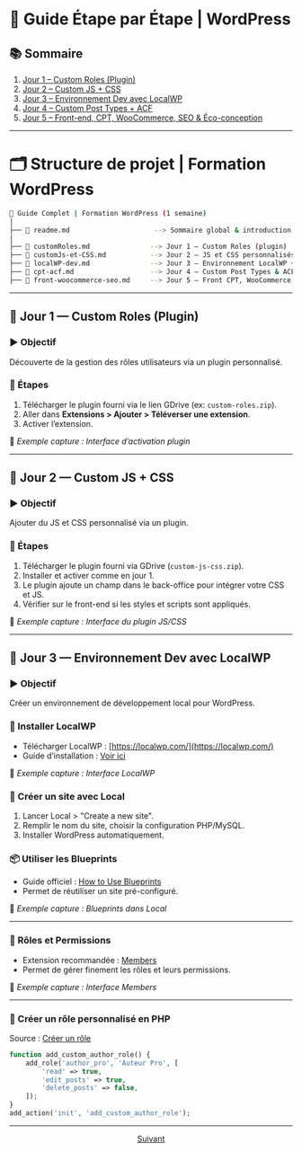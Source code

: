 # 🧩 Guide Étape par Étape | WordPress

## 📚 Sommaire

1. [Jour 1 – Custom Roles (Plugin)](customRoles.md)
2. [Jour 2 – Custom JS + CSS](customJs-et-CSS.md)
3. [Jour 3 – Environnement Dev avec LocalWP](localWP-dev.md)
4. [Jour 4 – Custom Post Types + ACF](cpt-acf.md)
5. [Jour 5 – Front-end, CPT, WooCommerce, SEO & Éco-conception](front-woocommerce-seo.md)


---


# 🗂️ Structure de projet | Formation WordPress 

```bash
📁 Guide Complet | Formation WordPress (1 semaine)
│
├── 📄 readme.md                     --> Sommaire global & introduction
│
├── 📄 customRoles.md               --> Jour 1 – Custom Roles (plugin)
├── 📄 customJs-et-CSS.md           --> Jour 2 – JS et CSS personnalisés
├── 📄 localWP-dev.md               --> Jour 3 – Environnement LocalWP + rôles
├── 📄 cpt-acf.md                   --> Jour 4 – Custom Post Types & ACF
├── 📄 front-woocommerce-seo.md     --> Jour 5 – Front CPT, WooCommerce, SEO, Éco-conception
```

---


## 📅 Jour 1 — Custom Roles (Plugin)

### ▶️ Objectif
Découverte de la gestion des rôles utilisateurs via un plugin personnalisé.

### 🔧 Étapes

1. Télécharger le plugin fourni via le lien GDrive (ex: `custom-roles.zip`).
2. Aller dans **Extensions > Ajouter > Téléverser une extension**.
3. Activer l’extension.

📸 _Exemple capture : Interface d’activation plugin_

---

## 📅 Jour 2 — Custom JS + CSS

### ▶️ Objectif
Ajouter du JS et CSS personnalisé via un plugin.

### 🔧 Étapes

1. Télécharger le plugin fourni via GDrive (`custom-js-css.zip`).
2. Installer et activer comme en jour 1.
3. Le plugin ajoute un champ dans le back-office pour intégrer votre CSS et JS.
4. Vérifier sur le front-end si les styles et scripts sont appliqués.

📸 _Exemple capture : Interface du plugin JS/CSS_

---

## 📅 Jour 3 — Environnement Dev avec LocalWP

### ▶️ Objectif
Créer un environnement de développement local pour WordPress.

### 🔧 Installer LocalWP

- Télécharger LocalWP : [https://localwp.com/](https://localwp.com/)
- Guide d’installation : [Voir ici](https://localwp.com/help-docs/getting-started/installing-local/)

📸 _Exemple capture : Interface LocalWP_

### 🧪 Créer un site avec Local

1. Lancer Local > "Create a new site".
2. Remplir le nom du site, choisir la configuration PHP/MySQL.
3. Installer WordPress automatiquement.

### 📦 Utiliser les Blueprints

- Guide officiel : [How to Use Blueprints](https://localwp.com/help-docs/local-features/how-to-use-blueprints/)
- Permet de réutiliser un site pré-configuré.

📸 _Exemple capture : Blueprints dans Local_

---

### 🔑 Rôles et Permissions

- Extension recommandée : [Members](https://wordpress.org/plugins/members/)
- Permet de gérer finement les rôles et leurs permissions.

📸 _Exemple capture : Interface Members_

---

### 🧠 Créer un rôle personnalisé en PHP

Source : [Créer un rôle](https://nettsmed.no/creating-custom-user-role-inwordpress/#example-1-adding-a-author-pro-custom-user-role-in-word-press)

```php
function add_custom_author_role() {
    add_role('author_pro', 'Auteur Pro', [
        'read' => true,
        'edit_posts' => true,
        'delete_posts' => false,
    ]);
}
add_action('init', 'add_custom_author_role');
```

---

<p align="center">
  <a href="customRoles.md">Suivant</a>
</p>